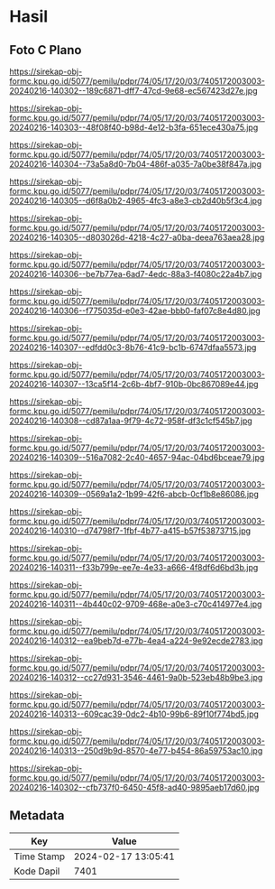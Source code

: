 # Hasil

## Foto C Plano

https://sirekap-obj-formc.kpu.go.id/5077/pemilu/pdpr/74/05/17/20/03/7405172003003-20240216-140302--189c6871-dff7-47cd-9e68-ec567423d27e.jpg

https://sirekap-obj-formc.kpu.go.id/5077/pemilu/pdpr/74/05/17/20/03/7405172003003-20240216-140303--48f08f40-b98d-4e12-b3fa-651ece430a75.jpg

https://sirekap-obj-formc.kpu.go.id/5077/pemilu/pdpr/74/05/17/20/03/7405172003003-20240216-140304--73a5a8d0-7b04-486f-a035-7a0be38f847a.jpg

https://sirekap-obj-formc.kpu.go.id/5077/pemilu/pdpr/74/05/17/20/03/7405172003003-20240216-140305--d6f8a0b2-4965-4fc3-a8e3-cb2d40b5f3c4.jpg

https://sirekap-obj-formc.kpu.go.id/5077/pemilu/pdpr/74/05/17/20/03/7405172003003-20240216-140305--d803026d-4218-4c27-a0ba-deea763aea28.jpg

https://sirekap-obj-formc.kpu.go.id/5077/pemilu/pdpr/74/05/17/20/03/7405172003003-20240216-140306--be7b77ea-6ad7-4edc-88a3-f4080c22a4b7.jpg

https://sirekap-obj-formc.kpu.go.id/5077/pemilu/pdpr/74/05/17/20/03/7405172003003-20240216-140306--f775035d-e0e3-42ae-bbb0-faf07c8e4d80.jpg

https://sirekap-obj-formc.kpu.go.id/5077/pemilu/pdpr/74/05/17/20/03/7405172003003-20240216-140307--edfdd0c3-8b76-41c9-bc1b-6747dfaa5573.jpg

https://sirekap-obj-formc.kpu.go.id/5077/pemilu/pdpr/74/05/17/20/03/7405172003003-20240216-140307--13ca5f14-2c6b-4bf7-910b-0bc867089e44.jpg

https://sirekap-obj-formc.kpu.go.id/5077/pemilu/pdpr/74/05/17/20/03/7405172003003-20240216-140308--cd87a1aa-9f79-4c72-958f-df3c1cf545b7.jpg

https://sirekap-obj-formc.kpu.go.id/5077/pemilu/pdpr/74/05/17/20/03/7405172003003-20240216-140309--516a7082-2c40-4657-94ac-04bd6bceae79.jpg

https://sirekap-obj-formc.kpu.go.id/5077/pemilu/pdpr/74/05/17/20/03/7405172003003-20240216-140309--0569a1a2-1b99-42f6-abcb-0cf1b8e86086.jpg

https://sirekap-obj-formc.kpu.go.id/5077/pemilu/pdpr/74/05/17/20/03/7405172003003-20240216-140310--d74798f7-1fbf-4b77-a415-b57f53873715.jpg

https://sirekap-obj-formc.kpu.go.id/5077/pemilu/pdpr/74/05/17/20/03/7405172003003-20240216-140311--f33b799e-ee7e-4e33-a666-4f8df6d6bd3b.jpg

https://sirekap-obj-formc.kpu.go.id/5077/pemilu/pdpr/74/05/17/20/03/7405172003003-20240216-140311--4b440c02-9709-468e-a0e3-c70c414977e4.jpg

https://sirekap-obj-formc.kpu.go.id/5077/pemilu/pdpr/74/05/17/20/03/7405172003003-20240216-140312--ea9beb7d-e77b-4ea4-a224-9e92ecde2783.jpg

https://sirekap-obj-formc.kpu.go.id/5077/pemilu/pdpr/74/05/17/20/03/7405172003003-20240216-140312--cc27d931-3546-4461-9a0b-523eb48b9be3.jpg

https://sirekap-obj-formc.kpu.go.id/5077/pemilu/pdpr/74/05/17/20/03/7405172003003-20240216-140313--609cac39-0dc2-4b10-99b6-89f10f774bd5.jpg

https://sirekap-obj-formc.kpu.go.id/5077/pemilu/pdpr/74/05/17/20/03/7405172003003-20240216-140313--250d9b9d-8570-4e77-b454-86a59753ac10.jpg

https://sirekap-obj-formc.kpu.go.id/5077/pemilu/pdpr/74/05/17/20/03/7405172003003-20240216-140302--cfb737f0-6450-45f8-ad40-9895aeb17d60.jpg


## Metadata

| Key        | Value               |
| ---------- | ------------------- |
| Time Stamp | 2024-02-17 13:05:41 |
| Kode Dapil | 7401                |




